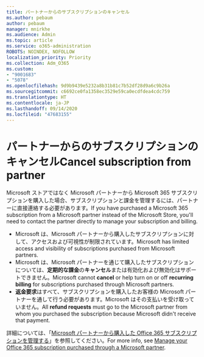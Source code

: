 ```yaml
---
title: パートナーからのサブスクリプションのキャンセル
ms.author: pebaum
author: pebaum
manager: mnirkhe
ms.audience: Admin
ms.topic: article
ms.service: o365-administration
ROBOTS: NOINDEX, NOFOLLOW
localization_priority: Priority
ms.collection: Adm_O365
ms.custom:
- "9001683"
- "5078"
ms.openlocfilehash: 9d9b9439e5232a8b31b81c7b52df28d9a6c9b26a
ms.sourcegitcommit: c6692ce0fa1358ec3529e59ca0ecdfdea4cdc759
ms.translationtype: HT
ms.contentlocale: ja-JP
ms.lasthandoff: 09/14/2020
ms.locfileid: "47683155"
---
```

# <a name="cancel-subscription-from-partner"></a><span data-ttu-id="8101c-102">パートナーからのサブスクリプションのキャンセル</span><span class="sxs-lookup"><span data-stu-id="8101c-102">Cancel subscription from partner</span></span>

<span data-ttu-id="8101c-103">Microsoft ストアではなく Microsoft パートナーから Microsoft 365 サブスクリプションを購入した場合、サブスクリプションと課金を管理するには、パートナーに直接連絡する必要があります。</span><span class="sxs-lookup"><span data-stu-id="8101c-103">If you have purchased a Microsoft 365 subscription from a Microsoft partner instead of the Microsoft Store, you'll need to contact the partner directly to manage your subscription and billing.</span></span>

- <span data-ttu-id="8101c-104">Microsoft は、Microsoft パートナーから購入したサブスクリプションに対して、アクセスおよび可視性が制限されています。</span><span class="sxs-lookup"><span data-stu-id="8101c-104">Microsoft has limited access and visibility of subscriptions purchased from Microsoft partners.</span></span> 
- <span data-ttu-id="8101c-105">Microsoft は、Microsoft パートナーを通じて購入したサブスクリプションについては、**定期的な課金**の**キャンセル**または有効化および無効化はサポートできません。</span><span class="sxs-lookup"><span data-stu-id="8101c-105">Microsoft cannot **cancel** or help turn on or off **recurring billing** for subscriptions purchased through Microsoft partners.</span></span> 
- <span data-ttu-id="8101c-106">**返金要求**はすべて、サブスクリプションを購入したお客様の Microsoft パートナーを通して行う必要があります。Microsoft はその支払いを受け取っていません。</span><span class="sxs-lookup"><span data-stu-id="8101c-106">All **refund requests** must go to the Microsoft partner from whom you purchased the subscription because Microsoft didn't receive that payment.</span></span> 

<span data-ttu-id="8101c-107">詳細については、「[Microsoft パートナーから購入した Office 365 サブスクリプションを管理する](https://support.microsoft.com/help/4230739/microsoft-account-manage-office-365-subscription-from-third-party)」を参照してください。</span><span class="sxs-lookup"><span data-stu-id="8101c-107">For more info, see [Manage your Office 365 subscription purchased through a Microsoft partner](https://support.microsoft.com/help/4230739/microsoft-account-manage-office-365-subscription-from-third-party).</span></span> 
